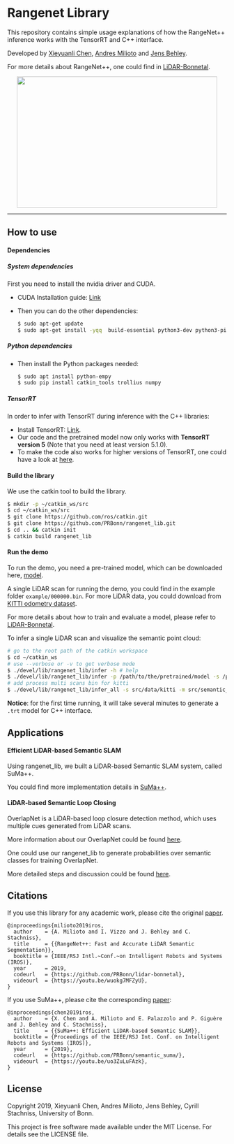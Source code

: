 # Rangenet Library

This repository contains simple usage explanations of how the RangeNet++ inference works with the TensorRT and C++ interface.

Developed by [Xieyuanli Chen](https://www.ipb.uni-bonn.de/people/xieyuanli-chen/), [Andres Milioto](https://www.ipb.uni-bonn.de/people/andres-milioto/) and [Jens Behley](https://www.ipb.uni-bonn.de/people/jens-behley/).

For more details about RangeNet++, one could find in [LiDAR-Bonnetal](https://github.com/PRBonn/lidar-bonnetal).

<p align="center">
  <img width="460" height="300" src="pics/demo.png">
</p>

---
## How to use

#### Dependencies

##### System dependencies
First you need to install the nvidia driver and CUDA.

- CUDA Installation guide: [Link](https://docs.nvidia.com/cuda/cuda-installation-guide-linux/index.html)

- Then you can do the other dependencies:

  ```sh
  $ sudo apt-get update 
  $ sudo apt-get install -yqq  build-essential python3-dev python3-pip apt-utils git cmake libboost-all-dev libyaml-cpp-dev libopencv-dev
  ```
  
##### Python dependencies

- Then install the Python packages needed:

  ```sh
  $ sudo apt install python-empy
  $ sudo pip install catkin_tools trollius numpy
  ```
  
##### TensorRT

In order to infer with TensorRT during inference with the C++ libraries:

- Install TensorRT: [Link](https://developer.nvidia.com/tensorrt).
- Our code and the pretrained model now only works with **TensorRT version 5** (Note that you need at least version 5.1.0).
- To make the code also works for higher versions of TensorRT, one could have a look at [here](https://github.com/PRBonn/rangenet_lib/issues/9).

#### Build the library
We use the catkin tool to build the library.

  ```sh
  $ mkdir -p ~/catkin_ws/src
  $ cd ~/catkin_ws/src
  $ git clone https://github.com/ros/catkin.git 
  $ git clone https://github.com/PRBonn/rangenet_lib.git
  $ cd .. && catkin init
  $ catkin build rangenet_lib
  ```

#### Run the demo

To run the demo, you need a pre-trained model, which can be downloaded here, [model](https://www.ipb.uni-bonn.de/html/projects/semantic_suma/darknet53.tar.gz). 

A single LiDAR scan for running the demo, you could find in the example folder `example/000000.bin`. For more LiDAR data, you could download from [KITTI odometry dataset](https://www.cvlibs.net/datasets/kitti/eval_odometry.php).

For more details about how to train and evaluate a model, please refer to [LiDAR-Bonnetal](https://github.com/PRBonn/lidar-bonnetal).

To infer a single LiDAR scan and visualize the semantic point cloud:

  ```sh
  # go to the root path of the catkin workspace
  $ cd ~/catkin_ws
  # use --verbose or -v to get verbose mode
  $ ./devel/lib/rangenet_lib/infer -h # help
  $ ./devel/lib/rangenet_lib/infer -p /path/to/the/pretrained/model -s /path/to/the/scan.bin --verbose
  # add process multi scans bin for kitti
  $ ./devel/lib/rangenet_lib/infer_all -s src/data/kitti -m src/semantic_suma/darknet53 --verbose
  ```

**Notice**: for the first time running, it will take several minutes to generate a `.trt` model for C++ interface.

## Applications
#### Efficient LiDAR-based Semantic SLAM
Using rangenet_lib, we built a LiDAR-based Semantic SLAM system, called SuMa++.

You could find more implementation details in [SuMa++](https://github.com/PRBonn/semantic_suma/).

#### LiDAR-based Semantic Loop Closing
OverlapNet is a LiDAR-based loop closure detection method, which uses multiple cues generated from LiDAR scans.

More information about our OverlapNet could be found [here](https://github.com/PRBonn/OverlapNet).

One could use our rangenet_lib to generate probabilities over semantic classes for training OverlapNet.

More detailed steps and discussion could be found [here](https://github.com/PRBonn/rangenet_lib/issues/31).

## Citations

If you use this library for any academic work, please cite the original [paper](https://www.ipb.uni-bonn.de/wp-content/papercite-data/pdf/milioto2019iros.pdf).

```
@inproceedings{milioto2019iros,
  author    = {A. Milioto and I. Vizzo and J. Behley and C. Stachniss},
  title     = {{RangeNet++: Fast and Accurate LiDAR Semantic Segmentation}},
  booktitle = {IEEE/RSJ Intl.~Conf.~on Intelligent Robots and Systems (IROS)},
  year      = 2019,
  codeurl   = {https://github.com/PRBonn/lidar-bonnetal},
  videourl  = {https://youtu.be/wuokg7MFZyU},
}
```

If you use SuMa++, please cite the corresponding [paper](https://www.ipb.uni-bonn.de/wp-content/papercite-data/pdf/chen2019iros.pdf):

```
@inproceedings{chen2019iros, 
  author    = {X. Chen and A. Milioto and E. Palazzolo and P. Giguère and J. Behley and C. Stachniss},
  title     = {{SuMa++: Efficient LiDAR-based Semantic SLAM}},
  booktitle = {Proceedings of the IEEE/RSJ Int. Conf. on Intelligent Robots and Systems (IROS)},
  year      = {2019},
  codeurl   = {https://github.com/PRBonn/semantic_suma/},
  videourl  = {https://youtu.be/uo3ZuLuFAzk},
}
```

## License

Copyright 2019, Xieyuanli Chen, Andres Milioto, Jens Behley, Cyrill Stachniss, University of Bonn.

This project is free software made available under the MIT License. For details see the LICENSE file.
